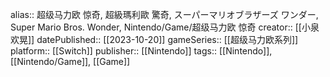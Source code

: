 alias:: 超级马力欧 惊奇, 超級瑪利歐 驚奇, スーパーマリオブラザーズ ワンダー, Super Mario Bros. Wonder, Nintendo/Game/超级马力欧 惊奇
creator:: [[小泉欢晃]]
datePublished:: [[2023-10-20]]
gameSeries:: [[超级马力欧系列]]
platform:: [[Switch]]
publisher:: [[Nintendo]] 
tags:: [[Nintendo]], [[Nintendo/Game]], [[Game]]

